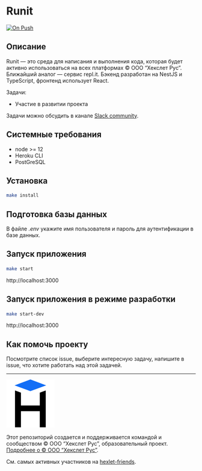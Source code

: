 # Runit

[![On Push](https://github.com/hexlet/hexlet-editor/workflows/On%20Push/badge.svg?branch=main)](https://github.com/hexlet/hexlet-editor/actions)

## Описание

Runit — это среда для написания и выполнения кода, которая будет активно использоваться на всех платформах © ООО “Хекслет Рус”. Ближайший аналог — сервис repl.it. Бэкенд разработан на NestJS и TypeScript, фронтенд использует React.

Задачи:

* Участие в развитии проекта

Задачи можно обсудить в канале [Slack community](https://slack-ru.hexlet.io/).

## Системные требования

* node >= 12
* Heroku CLI
* PostGreSQL

## Установка

```bash
make install
```

## Подготовка базы данных

В файле *.env* укажите имя пользователя и пароль для аутентификации в базе данных.

## Запуск приложения

```bash
make start
```
http://localhost:3000

## Запуск приложения в режиме разработки

```bash
make start-dev
```
http://localhost:3000

## Как помочь проекту

Посмотрите список issue, выберите интересную задачу, напишите в issue, что хотите работать над этой задачей.

---

[![© ООО “Хекслет Рус” logo](https://raw.githubusercontent.com/Hexlet/assets/master/images/hexlet_logo128.png)](https://hexlet.io/?utm_source=github&utm_medium=link&utm_campaign=hexlet-editor)

Этот репозиторий создается и поддерживается командой и сообществом © ООО “Хекслет Рус”, образовательный проект. [Подробнее о © ООО “Хекслет Рус”](https://hexlet.io/?utm_source=github&utm_medium=link&utm_campaign=hexlet-editor).

См. самых активных участников на [hexlet-friends](https://friends.hexlet.io/).
